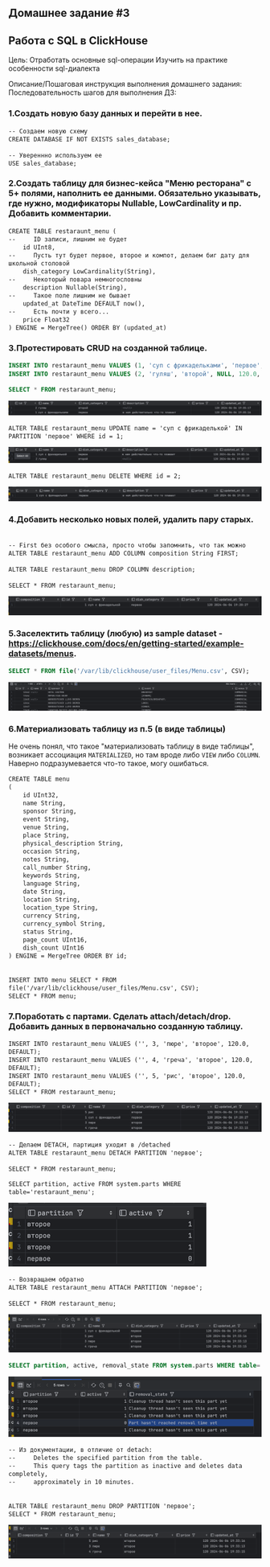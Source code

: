 ## Домашнее задание #3
## Работа с SQL в ClickHouse

Цель:
Отработать основные sql-операции
Изучить на практике особенности sql-диалекта

Описание/Пошаговая инструкция выполнения домашнего задания:
Последовательность шагов для выполнения ДЗ:

### 1.Создать новую базу данных и перейти в нее.

```clickhouse
-- Создаем новую схему
CREATE DATABASE IF NOT EXISTS sales_database;

-- Увереннно используем ее
USE sales_database;
```

### 2.Создать таблицу для бизнес-кейса "Меню ресторана" с 5+ полями, наполнить ее данными. Обязательно указывать, где нужно, модификаторы Nullable, LowCardinality и пр. Добавить комментарии.
```clickhouse
CREATE TABLE restaraunt_menu (
--     ID записи, лишним не будет
    id UInt8,
--     Пусть тут будет первое, второе и компот, делаем биг дату для школьной столовой
    dish_category LowCardinality(String),
--     Некоторый повара немногословны
    description Nullable(String),
--     Такое поле лишним не бывает
    updated_at DateTime DEFAULT now(),
--     Есть почти у всего...
    price Float32
) ENGINE = MergeTree() ORDER BY (updated_at)
```


### 3.Протестировать CRUD на созданной таблице.
```sql
INSERT INTO restaraunt_menu VALUES (1, 'суп с фрикадельками', 'первое', 'в нем действительно что-то плавает', 120.0, DEFAULT);
INSERT INTO restaraunt_menu VALUES (2, 'гуляш', 'второй', NULL, 120.0, DEFAULT);
```

```sql
SELECT * FROM restaraunt_menu;
```

![img_2.png](screenshots/img_2.png)


```clickhouse
ALTER TABLE restaraunt_menu UPDATE name = 'суп с фрикаделькой' IN PARTITION 'первое' WHERE id = 1;
```
![img_3.png](screenshots/img_3.png)

```clickhouse
ALTER TABLE restaraunt_menu DELETE WHERE id = 2;
```
![img_4.png](screenshots/img_4.png)

### 4.Добавить несколько новых полей, удалить пару старых.
```clickhouse

-- First без особого смысла, просто чтобы запомнить, что так можно
ALTER TABLE restaraunt_menu ADD COLUMN composition String FIRST;

ALTER TABLE restaraunt_menu DROP COLUMN description;

SELECT * FROM restaraunt_menu;
```
![img_6.png](screenshots/img_6.png) 

### 5.Заселектить таблицу (любую) из sample dataset - https://clickhouse.com/docs/en/getting-started/example-datasets/menus.
```sql
SELECT * FROM file('/var/lib/clickhouse/user_files/Menu.csv', CSV);
```
![img_7.png](screenshots/img_7.png)

### 6.Материализовать таблицу из п.5 (в виде таблицы)
Не очень понял, что такое "материализовать таблицу в виде таблицы", возникает ассоциация `MATERIALIZED`, но там вроде либо `VIEW` либо `COLUMN`.   
Наверно подразумевается что-то такое, могу ошибаться.
```clickhouse
CREATE TABLE menu
(
    id UInt32,
    name String,
    sponsor String,
    event String,
    venue String,
    place String,
    physical_description String,
    occasion String,
    notes String,
    call_number String,
    keywords String,
    language String,
    date String,
    location String,
    location_type String,
    currency String,
    currency_symbol String,
    status String,
    page_count UInt16,
    dish_count UInt16
) ENGINE = MergeTree ORDER BY id;


INSERT INTO menu SELECT * FROM file('/var/lib/clickhouse/user_files/Menu.csv', CSV);
SELECT * FROM menu;

```
### 7.Поработать с партами. Сделать attach/detach/drop. Добавить данных в первоначально созданную таблицу.
```clickhouse
INSERT INTO restaraunt_menu VALUES ('', 3, 'пюре', 'второе', 120.0, DEFAULT);
INSERT INTO restaraunt_menu VALUES ('', 4, 'греча', 'второе', 120.0, DEFAULT);
INSERT INTO restaraunt_menu VALUES ('', 5, 'рис', 'второе', 120.0, DEFAULT);
SELECT * FROM restaraunt_menu;
```

![img_8.png](screenshots/img_8.png)

```clickhouse
-- Делаем DETACH, партиция уходит в /detached
ALTER TABLE restaraunt_menu DETACH PARTITION 'первое';

SELECT * FROM restaraunt_menu;
```


```clickhouse
SELECT partition, active FROM system.parts WHERE table='restaraunt_menu';
```
![img_9.png](screenshots/img_9.png)

```clickhouse
-- Возвращаем обратно
ALTER TABLE restaraunt_menu ATTACH PARTITION 'первое';

SELECT * FROM restaraunt_menu;
```
![img_10.png](screenshots/img_10.png)

```sql
SELECT partition, active, removal_state FROM system.parts WHERE table='restaraunt_menu';
```
![img_12.png](screenshots/img_12.png)

```clickhouse
-- Из документации, в отличие от detach:
--     Deletes the specified partition from the table. 
--     This query tags the partition as inactive and deletes data completely,
--     approximately in 10 minutes.


ALTER TABLE restaraunt_menu DROP PARTITION 'первое';
SELECT * FROM restaraunt_menu;
```

![img_13.png](screenshots/img_13.png)
